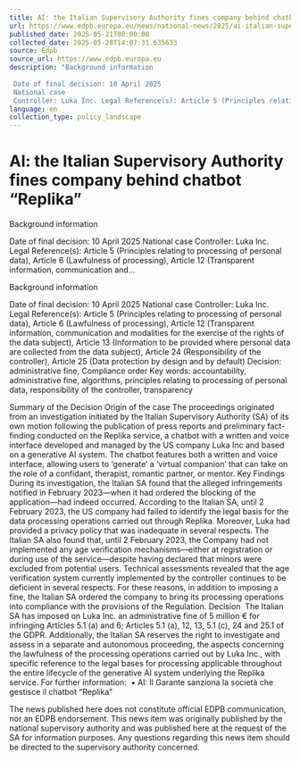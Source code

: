 ```yaml
---
title: AI: the Italian Supervisory Authority fines company behind chatbot “Replika”
url: https://www.edpb.europa.eu/news/national-news/2025/ai-italian-supervisory-authority-fines-company-behind-chatbot-replika_en
published_date: 2025-05-21T00:00:00
collected_date: 2025-05-28T14:07:31.635633
source: Edpb
source_url: https://www.edpb.europa.eu
description: "Background information 
 
 Date of final decision: 10 April 2025 
 National case 
 Controller: Luka Inc. Legal Reference(s): Article 5 (Principles relating to processing of personal data), Article 6 (Lawfulness of processing), Article 12 (Transparent information, communication and..."
language: en
collection_type: policy_landscape
---
```


# AI: the Italian Supervisory Authority fines company behind chatbot “Replika”

Background information 
 
 Date of final decision: 10 April 2025 
 National case 
 Controller: Luka Inc. Legal Reference(s): Article 5 (Principles relating to processing of personal data), Article 6 (Lawfulness of processing), Article 12 (Transparent information, communication and...

Background information 
 
 Date of final decision: 10 April 2025 
 National case 
 Controller: Luka Inc. Legal Reference(s): Article 5 (Principles relating to processing of personal data), Article 6 (Lawfulness of processing), Article 12 (Transparent information, communication and modalities for the exercise of the rights of the data subject), Article 13 (Information to be provided where personal data are collected from the data subject), Article 24 (Responsibility of the controller), Article 25 (Data protection by design and by default) 
 Decision: administrative fine, Compliance order 
 Key words: accountability, administrative fine, algorithms, principles relating to processing of personal data, responsibility of the controller, transparency  
 
 Summary of the Decision 
 Origin of the case 
 The proceedings originated from an investigation initiated by the Italian Supervisory Authority (SA) of its own motion following the publication of press reports and preliminary fact-finding conducted on the Replika service, a chatbot with a written and voice interface developed and managed by the US company Luka Inc and based on a generative AI system. The chatbot features both a written and voice interface, allowing users to ‘generate’ a ‘virtual companion’ that can take on the role of a confidant, therapist, romantic partner, or mentor. 
 Key Findings  
 During its investigation, the Italian SA found that the alleged infringements notified in February 2023—when it had ordered the blocking of the application—had indeed occurred. According to the Italian SA, until 2 February 2023, the US company had failed to identify the legal basis for the data processing operations carried out through Replika. Moreover, Luka had provided a privacy policy that was inadequate in several respects. The Italian SA also found that, until 2 February 2023, the Company had not implemented any age verification mechanisms—either at registration or during use of the service—despite having declared that minors were excluded from potential users. 
 Technical assessments revealed that the age verification system currently implemented by the controller continues to be deficient in several respects. 
 For these reasons, in addition to imposing a fine, the Italian SA ordered the company to bring its processing operations into compliance with the provisions of the Regulation. 
 Decision  
 The Italian SA has imposed on Luka Inc. an administrative fine of 5 million € for infringing Articles 5.1 (a) and 6; Articles 5.1 (a), 12, 13, 5.1 (c), 24 and 25.1 of the GDPR. 
 Additionally, the Italian SA reserves the right to investigate and assess in a separate and autonomous proceeding, the aspects concerning the lawfulness of the processing operations carried out by Luka Inc., with specific reference to the legal bases for processing applicable throughout the entire lifecycle of the generative AI system underlying the Replika service. 
 For further information:  • AI: Il Garante sanziona la società che gestisce il chatbot “Replika”    
 
 The news published here does not constitute official EDPB communication, nor an EDPB endorsement. This news item was originally published by the national supervisory authority and was published here at the request of the SA for information purposes. Any questions regarding this news item should be directed to the supervisory authority concerned.